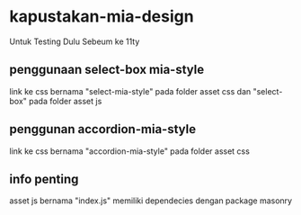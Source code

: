 # kapustakan-mia-design
Untuk Testing Dulu Sebeum ke 11ty

## penggunaan select-box mia-style
link ke css bernama "select-mia-style" pada folder asset css dan "select-box" pada folder asset js

## penggunan accordion-mia-style
link ke css bernama "accordion-mia-style" pada folder asset css

## info penting
asset js bernama "index.js" memiliki dependecies dengan package masonry

